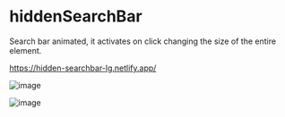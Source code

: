 # hiddenSearchBar

Search bar animated, it activates on click changing the size of the entire element.

https://hidden-searchbar-lg.netlify.app/



![image](https://user-images.githubusercontent.com/72318958/182366495-5c1b7c1b-f51b-4519-95ce-7b5df06e4aa3.png)

![image](https://user-images.githubusercontent.com/72318958/182366521-8b6583f2-e30b-4e43-916e-d19ffada70c5.png)

